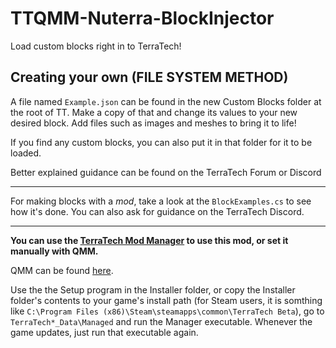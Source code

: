 # TTQMM-Nuterra-BlockInjector
Load custom blocks right in to TerraTech!

## Creating your own (FILE SYSTEM METHOD)
A file named `Example.json` can be found in the new Custom Blocks folder at the root of TT. Make a copy of that and change its values to your new desired block. Add files such as images and meshes to bring it to life!

If you find any custom blocks, you can also put it in that folder for it to be loaded.

Better explained guidance can be found on the TerraTech Forum or Discord

---

For making blocks with a *mod*, take a look at the `BlockExamples.cs` to see how it's done. You can also ask for guidance on the TerraTech Discord.
<hr>

**You can use the [TerraTech Mod Manager](https://github.com/Aceba1/TerraTech-Mod-Manager) to use this mod, or set it manually with QMM.**

QMM can be found [here](https://github.com/QModManager/TerraTech).

Use the the Setup program in the Installer folder, or copy the Installer folder's contents to your game's install path (for Steam users, it is somthing like `C:\Program Files (x86)\Steam\steamapps\common\TerraTech Beta`),  go to `TerraTech*_Data\Managed` and run the Manager executable. Whenever the game updates, just run that executable again.
